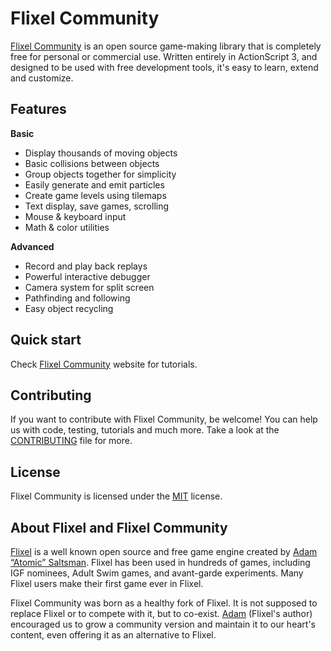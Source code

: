 # Flixel Community #

[Flixel Community](http://flixelcommunity.github.com) is an open source game-making library that is completely free for personal or commercial use. Written entirely in ActionScript 3, and designed to be used with free development tools, it's easy to learn, extend and customize. 

## Features ##

**Basic**

* Display thousands of moving objects
* Basic collisions between objects
* Group objects together for simplicity
* Easily generate and emit particles
* Create game levels using tilemaps
* Text display, save games, scrolling
* Mouse & keyboard input
* Math & color utilities

**Advanced**

* Record and play back replays
* Powerful interactive debugger
* Camera system for split screen
* Pathfinding and following
* Easy object recycling


## Quick start ##  
Check [Flixel Community](http://flixelcommunity.github.com) website for tutorials.

## Contributing ##  
  
If you want to contribute with Flixel Community, be welcome! You can help us with code, testing, tutorials and much more. Take a look at the [CONTRIBUTING](https://github.com/FlixelCommunity/flixel/blob/master/CONTRIBUTING.md) file for more.

## License ##

Flixel Community is licensed under the [MIT](http://opensource.org/licenses/MIT) license.

## About Flixel and Flixel Community ##

[Flixel](http://flixel.org) is a well known open source and free game engine created by [Adam “Atomic” Saltsman](https://github.com/AdamAtomic/flixel). Flixel has been used in hundreds of games, including IGF nominees, Adult Swim games, and avant-garde experiments. Many Flixel users make their first game ever in Flixel.

Flixel Community was born as a healthy fork of Flixel. It is not supposed to replace Flixel or to compete with it, but to co-exist. [Adam](http://twitter.com/AdamAtomic) (Flixel's author) encouraged us to grow a community version and maintain it to our heart's content, even offering it as an alternative to Flixel.


